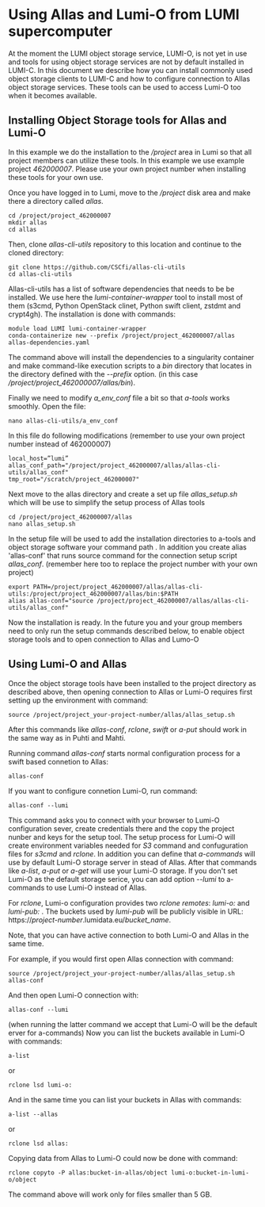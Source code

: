 # Using Allas and Lumi-O from LUMI supercomputer


At the moment the LUMI object storage service, LUMI-O, is not yet in use and tools for 
using object storage services are not by default installed in LUMI-C. 
In this document we describe how you can install commonly used object storage clients 
to LUMI-C and how to configure connection to Allas object storage services. These tools 
can be used to access Lumi-O too when it becomes available.


## Installing Object Storage tools for Allas and Lumi-O

In this example we do the installation to the _/project_ area in Lumi so that 
all project members can utilize these tools. In this example we use example project _462000007_. 
Please use your own project number when installing these tools for your own use.

Once you have logged in to Lumi, move to the _/project_ disk area and make there a directory called _allas_.

```text
cd /project/project_462000007
mkdir allas
cd allas
```
Then, clone _allas-cli-utils_ repository to this location and continue to the cloned directory:
 
```text
git clone https://github.com/CSCfi/allas-cli-utils  
cd allas-cli-utils
```
      
Allas-cli-utils has a list of software dependencies that needs to be be installed. We use here the 
_lumi-container-wrapper_ tool to install most of them (s3cmd, Python OpenStack clinet, Python swift client,
zstdmt and crypt4gh). The installation is done with commands:

```text
module load LUMI lumi-container-wrapper
conda-containerize new --prefix /project/project_462000007/allas allas-dependencies.yaml
```
The command above will install the dependencies to a singularity container and make command-like 
execution scripts to a _bin_ directory that locates in the directory defined with the _--prefix_ option.
(in this case _/project/project_462000007/allas/bin_).

Finally we need to modify _a_env_conf_ file a bit so that _a-tools_ works smoothly.
Open the file:
```text
nano allas-cli-utils/a_env_conf
```

In this file do following modifications (remember to use your own project number instead of
462000007)

```text
local_host=”lumi”
allas_conf_path="/project/project_462000007/allas/allas-cli-utils/allas_conf"
tmp_root="/scratch/project_462000007"
```

Next move to the allas directory and create a set up file _allas_setup.sh_ 
which will be use to simplify the setup process of Allas tools

```text
cd /project/project_462000007/allas 
nano allas_setup.sh
```
In the setup file will be used to add the installation directories to a-tools and object storage software 
your command path . In addition you create alias 'allas-conf' that runs source command for the 
connection setup script _allas_conf_. (remember here too to replace the project number with your own project)


```text
export PATH=/project/project_462000007/allas/allas-cli-utils:/project/project_462000007/allas/bin:$PATH
alias allas-conf="source /project/project_462000007/allas/allas-cli-utils/allas_conf"
```

Now the installation is ready. In the future you and your group members need to only 
run the setup commands described below, to enable object storage tools and to open connection to Allas and Lumo-O

## Using Lumi-O and Allas

Once the object storage tools have been installed to the project directory as described above, then 
opening connection to Allas or Lumi-O requires first setting up the environment with command:

```text
source /project/project_your-project-number/allas/allas_setup.sh
```

After this commands like _allas-conf_, _rclone_, _swift_ or _a-put_ should work in the same way as in Puhti and Mahti.

Running command _allas-conf_ starts normal configuration process for a swift based connetion to Allas:

```text
allas-conf
```

If you want to configure connetion Lumi-O, run command:
```text
allas-conf --lumi
```
This command asks you to connect with your browser to Lumi-O configuration sever, create credentials there and the copy the project nunber 
and keys for the setup tool. The setup process for Lumi-O will create environment variables needed for _S3_ command and confuguration files for _s3cmd_ and _rclone_. In addition you can define that _a-commands_ will use by default Lumi-O storage server in stead of Allas. After that commands like _a-list_, _a-put_ or _a-get_ will use your Lumi-O storage. If you don't set Lumi-O as the default storage serice, you can add option _--lumi_ to a-commands to use Lumi-O instead of Allas. 

For _rclone_,  Lumi-o configuration provides two _rclone remotes_: _lumi-o:_ and _lumi-pub:_ . The buckets used by _lumi-pub_ will be publicly visible in URL: https://_project-number_.lumidata.eu/_bucket_name_.

Note, that you can have active connection to both Lumi-O and Allas in the same time.

For example, if you would first open Allas connection with command:

```text
source /project/project_your-project-number/allas/allas_setup.sh
allas-conf
```
And then open Lumi-O connection with:
```text
allas-conf --lumi
```
(when running the latter command we accept that Lumi-O will be the default erver for a-commands)
Now you can list the buckets available in Lumi-O with commands:

```text
a-list
```
or 
```text
rclone lsd lumi-o:
```
And in the same time you can list your buckets in Allas with commands:

```text
a-list --allas
```
or 
```text
rclone lsd allas:
```

Copying data from Allas to Lumi-O could now be done with command:

```text
rclone copyto -P allas:bucket-in-allas/object lumi-o:bucket-in-lumi-o/object
```
The command above will work only for files smaller than 5 GB.

